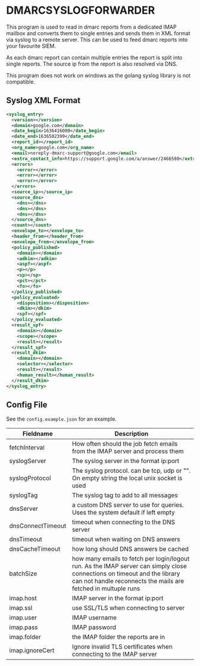 # DMARCSYSLOGFORWARDER

This program is used to read in dmarc reports from a dedicated IMAP mailbox and converts them to single entries and sends them in XML format via syslog to a remote server. This can be used to feed dmarc reports into your favourite SIEM.

As each dmarc report can contain multiple entries the report is split into single reports. The source ip from the report is also resolved via DNS.

This program does not work on windows as the golang syslog library is not compatible.

## Syslog XML Format

```xml
<syslog_entry>
  <version></version>
  <domain>google.com</domain>
  <date_begin>1636416000</date_begin>
  <date_end>1636502399</date_end>
  <report_id></report_id>
  <org_name>google.com</org_name>
  <email>noreply-dmarc-support@google.com</email>
  <extra_contact_info>https://support.google.com/a/answer/2466580</extra_contact_info>
  <errors>
    <error></error>
    <error></error>
    <error></error>
  </errors>
  <source_ip></source_ip>
  <source_dns>
    <dns></dns>
    <dns></dns>
    <dns></dns>
  </source_dns>
  <count></count>
  <envelope_to></envelope_to>
  <header_from></header_from>
  <envelope_from></envelope_from>
  <policy_published>
    <domain></domain>
    <adkim></adkim>
    <aspf></aspf>
    <p></p>
    <sp></sp>
    <pct></pct>
    <fo></fo>
  </policy_published>
  <policy_evaluated>
    <disposition></disposition>
    <dkim></dkim>
    <spf></spf>
  </policy_evaluated>
  <result_spf>
    <domain></domain>
    <scope></scope>
    <result></result>
  </result_spf>
  <result_dkim>
    <domain></domain>
    <selector></selector>
    <result></result>
    <human_result></human_result>
  </result_dkim>
</syslog_entry>
```

## Config File

See the `config.example.json` for an example.

| Fieldname | Description |
|---|---|
| fetchInterval | How often should the job fetch emails from the IMAP server and process them |
| syslogServer | The syslog server in the format ip:port |
| syslogProtocol | The syslog protocol. can be tcp, udp or "". On empty string the local unix socket is used |
| syslogTag | The syslog tag to add to all messages |
| dnsServer | a custom DNS server to use for queries. Uses the system default if left empty |
| dnsConnectTimeout | timeout when connecting to the DNS server |
| dnsTimeout | timeout when waiting on DNS answers |
| dnsCacheTimeout | how long should DNS answers be cached |
| batchSize | how many emails to fetch per login/logout run. As the IMAP server can simply close connections on timeout and the library can not handle reconnects the mails are fetched in multuple runs |
| imap.host | IMAP server in the format ip:port |
| imap.ssl | use SSL/TLS when connecting to server |
| imap.user | IMAP username |
| imap.pass | IMAP password |
| imap.folder | the IMAP folder the reports are in |
| imap.ignoreCert | Ignore invalid TLS certificates when connecting to the IMAP server |
